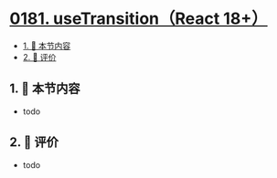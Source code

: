 # [0181. useTransition（React 18+）](https://github.com/tnotesjs/TNotes.react/tree/main/notes/0181.%20useTransition%EF%BC%88React%2018%2B%EF%BC%89)

<!-- region:toc -->

- [1. 🎯 本节内容](#1--本节内容)
- [2. 🫧 评价](#2--评价)

<!-- endregion:toc -->

## 1. 🎯 本节内容

- todo

## 2. 🫧 评价

- todo
